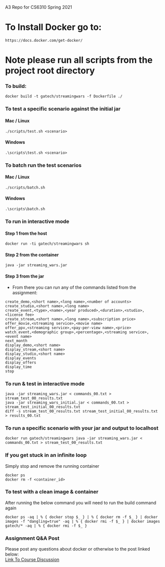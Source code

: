 A3 Repo for CS6310 Spring 2021
# To Install Docker go to:
```
https://docs.docker.com/get-docker/
```

# Note please run all scripts from the project root directory

### To build:

```
docker build -t gatech/streamingwars -f Dockerfile ./
```

### To test a specific scenario against the initial jar
#### Mac / Linux
```
./scripts/test.sh <scenario>
```
#### Windows
```
.\scripts\test.sh <scenario>
```

### To batch run the test scenarios
#### Mac / Linux
```
./scripts/batch.sh
```
#### Windows
```
.\scripts\batch.sh
```

### To run in interactive mode
#### Step 1 from the host 
```
docker run -ti gatech/streamingwars sh
```
#### Step 2 from the container
```
java -jar streaming_wars.jar
```
#### Step 3 from the jar
* From there you can run any of the commands listed from the assignment:
```
create_demo,<short name>,<long name>,<number of accounts>
create_studio,<short name>,<long name>
create_event,<type>,<name>,<year produced>,<duration>,<studio>,<license fee>
create_stream,<short name>,<long name>,<subscription price>
offer_movie,<streaming service>,<movie name>
offer_ppv,<streaming service>,<pay-per-view name>,<price>
watch_event,<demographic group>,<percentage>,<streaming service>,<event name>
next_month
display_demo,<short name>
display_stream,<short name>
display_studio,<short name>
display_events
display_offers
display_time
stop
```

### To run & test in interactive mode

```
java -jar streaming_wars.jar < commands_00.txt > stream_test_00_results.txt
java -jar streaming_wars_initial.jar < commands_00.txt > stream_test_initial_00_results.txt
diff -s stream_test_00_results.txt stream_test_initial_00_results.txt > results_00.txt
```

### To run a specific scenario with your jar and output to localhost

```
docker run gatech/streamingwars java -jar streaming_wars.jar < commands_00.txt > stream_test_00_results.txt
```

### If you get stuck in an infinite loop
Simply stop and remove the running container
```
docker ps
docker rm -f <container_id>
```

### To test with a clean image & container
After running the below command you will need to run the build command again
```
docker ps -aq | % { docker stop $_ } | % { docker rm -f $_ } | docker images -f "dangling=true" -aq | % { docker rmi -f $_ } | docker images gatech/* -aq | % { docker rmi -f $_ }
```

### Assignment Q&A Post
Please post any questions about docker or otherwise to the post linked below:  
[Link To Course Discussion](https://gatech.instructure.com/courses/158096/discussion_topics/703817)

